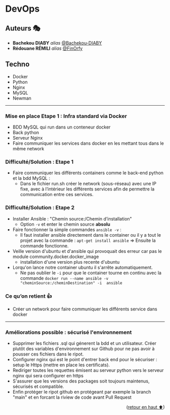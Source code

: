 # DevOps  <a name="readme-top"></a>

## Auteurs 🎭

* **Bachekou DIABY** _alias_ [@Bachekou-DIABY](https://github.com/Bachekou-DIABY)
* **Rédouane RÉMILI** _alias_ [@FinOrfy](https://github.com/red-rml)

## Techno

* Docker
* Python
* Nginx
* MySQL
* Newman

---

### Mise en place Etape 1 : Infra standard via Docker

* BDD MySQL qui run dans un conteneur docker
* Back python
* Serveur Nginx
* Faire communiquer les services dans docker en les mettant tous dans le même network

### Difficulté/Solution : Etape 1

* Faire communiquer les différents containers comme le back-end python et la bdd MySQL :
  * Dans le fichier run.sh créer le network (sous-réseau) avec une IP fixe, avec à l’intérieur les différents services afin de permettre la communication entre ces services.

### Difficulté/Solution : Etape 2

* Installer Ansible : "Chemin source:/Chemin d’installation"
  * Option ```-v``` et enter le chemin source **absolu** 
* Faire fonctionner la simple commandes ```ansible -v``` :
  * Il faut installer ansible directement dans le container ou il y a tout le projet avec la commande : ```apt-get install ansible``` => Ensuite la commande  fonctionne.
* Veille version d'ubuntu et d'ansible qui provoquait des erreur car pas le module community.docker.docker_image
  * installation d'une version plus recente d'ubuntu
* Lorqu'on lance notre container ubuntu il s'arrête automatiquement.
  * Ne pas oublier le ```-i``` pour que le container tourne en continu avec la commande ```docker run --name ansible -v "cheminSource:/cheminDestination" -i  ansible```

### Ce qu’on retient 👍

* Créer un network pour faire communiquer les différents service dans docker

---

### Améliorations possible : sécurisé l'environnement

* Supprimer les fichiers .sql qui génerent la bdd et un utilisateur. Créer plutôt des variables d'environnement sur Github pour ne pas avoir à pousser ces fichiers dans le ripot.
* Configurer nginx qui est le point d'entrer back end pour le sécuriser : setup le Https (mettre en place les certificats).
* Rediriger toutes les requettes émisent au serveur python vers le serveur nginx qui sera configurer en https
* S'assurer que les versions des packages soit toujours maintenus, sécurisés et compatible.
* Enfin protéger le ripot github en protégeant par exemple la branch "main" et en forcant la riview de code avant Pull Request

<p align="right">(<a href="#readme-top">retour en haut ⬆</a>)</p>
